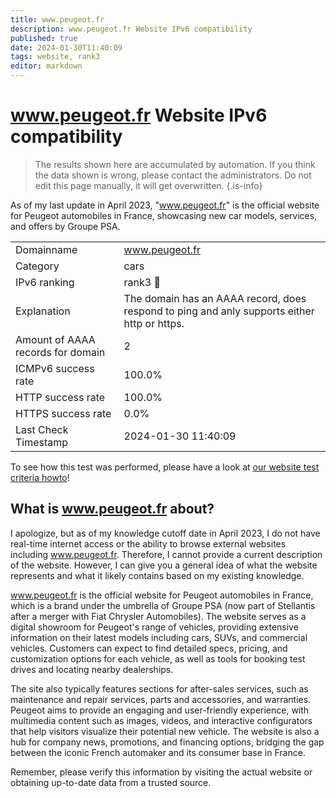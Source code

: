 ```yaml
---
title: www.peugeot.fr
description: www.peugeot.fr Website IPv6 compatibility
published: true
date: 2024-01-30T11:40:09
tags: website, rank3
editor: markdown
---
```


# www.peugeot.fr Website IPv6 compatibility

> The results shown here are accumulated by automation. If you think the data shown is wrong, please contact the administrators. 
> Do not edit this page manually, it will get overwritten.
{.is-info}

As of my last update in April 2023, "www.peugeot.fr" is the official website for Peugeot automobiles in France, showcasing new car models, services, and offers by Groupe PSA.


|   |   |
| - | - |
| Domainname | www.peugeot.fr
| Category | cars |
| IPv6 ranking | rank3 :3rd_place_medal: |
| Explanation | The domain has an AAAA record, does respond to ping and anly supports either http or https. |
| Amount of AAAA records for domain | 2 |
| ICMPv6 success rate | 100.0%|
| HTTP success rate | 100.0% |
| HTTPS success rate | 0.0% |
| Last Check Timestamp | 2024-01-30 11:40:09 |

To see how this test was performed, please have a look at [our website test criteria howto](/howto/testcriteria/website)!


## What is www.peugeot.fr about?
I apologize, but as of my knowledge cutoff date in April 2023, I do not have real-time internet access or the ability to browse external websites including www.peugeot.fr. Therefore, I cannot provide a current description of the website. However, I can give you a general idea of what the website represents and what it likely contains based on my existing knowledge.

www.peugeot.fr is the official website for Peugeot automobiles in France, which is a brand under the umbrella of Groupe PSA (now part of Stellantis after a merger with Fiat Chrysler Automobiles). The website serves as a digital showroom for Peugeot's range of vehicles, providing extensive information on their latest models including cars, SUVs, and commercial vehicles. Customers can expect to find detailed specs, pricing, and customization options for each vehicle, as well as tools for booking test drives and locating nearby dealerships.

The site also typically features sections for after-sales services, such as maintenance and repair services, parts and accessories, and warranties. Peugeot aims to provide an engaging and user-friendly experience, with multimedia content such as images, videos, and interactive configurators that help visitors visualize their potential new vehicle. The website is also a hub for company news, promotions, and financing options, bridging the gap between the iconic French automaker and its consumer base in France.

Remember, please verify this information by visiting the actual website or obtaining up-to-date data from a trusted source.
